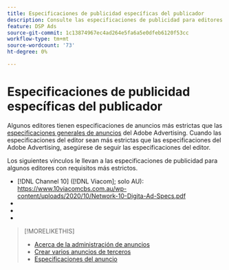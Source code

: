 ```yaml
---
title: Especificaciones de publicidad específicas del publicador
description: Consulte las especificaciones de publicidad para editores admitidos.
feature: DSP Ads
source-git-commit: 1c13874967ec4ad264e5fa6a5e0dfeb6120f53cc
workflow-type: tm+mt
source-wordcount: '73'
ht-degree: 0%

---
```


# Especificaciones de publicidad específicas del publicador

Algunos editores tienen especificaciones de anuncios más estrictas que las [especificaciones generales de anuncios](/help/dsp/campaign-management/ads/ad-specs.md) del Adobe Advertising. Cuando las especificaciones del editor sean más estrictas que las especificaciones del Adobe Advertising, asegúrese de seguir las especificaciones del editor.

Los siguientes vínculos le llevan a las especificaciones de publicidad para algunos editores con requisitos más estrictos.

* [!DNL Channel 10] ([!DNL Viacom]; solo AU): https://www.10viacomcbs.com.au/wp-content/uploads/2020/10/Network-10-Digita-Ad-Specs.pdf
* 
  [!DNL CBS Interactive Advanced Media]: https://cbsinteractive.com/advertising/ad-specs/list/cbs-interactive-advanced-media
* 
  [!DNL Hulu]: https://advertising.hulu.com/ad-products/video-commercial
* 
  [!DNL NBCUniversal]: https://together.nbcuni.com/nbcu-creative-guidelines

>[!MORELIKETHIS]
>
>* [Acerca de la administración de anuncios](ad-about.md)
>* [Crear varios anuncios de terceros](ad-create-multiple.md)
>* [Especificaciones del anuncio](/help/dsp/campaign-management/ads/ad-specs.md)
